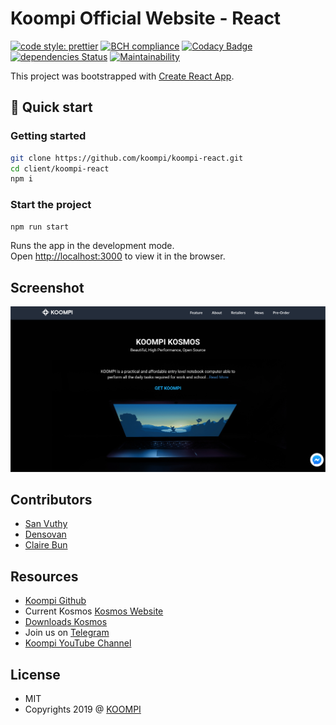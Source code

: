 # Koompi Official Website - React

[![code style: prettier](https://img.shields.io/badge/code_style-prettier-ff69b4.svg?style=flat-square)](https://github.com/prettier/prettier) [![BCH compliance](https://bettercodehub.com/edge/badge/cbun097/koompi-react?branch=master)](https://bettercodehub.com/) [![Codacy Badge](https://api.codacy.com/project/badge/Grade/7853e61bcd0c4eb3bbac8d63e152989b)](https://www.codacy.com/manual/cbun097/koompi-react?utm_source=github.com&utm_medium=referral&utm_content=cbun097/koompi-react&utm_campaign=Badge_Grade) [![dependencies Status](https://david-dm.org/cbun097/koompi-react/status.svg)](https://david-dm.org/cbun097/koompi-react) [![Maintainability](https://api.codeclimate.com/v1/badges/212b36c649af5e7f74c1/maintainability)](https://codeclimate.com/github/cbun097/koompi-react/maintainability)

This project was bootstrapped with [Create React App](https://github.com/facebook/create-react-app).

## 🚀 Quick start

### Getting started

```bash
git clone https://github.com/koompi/koompi-react.git
cd client/koompi-react
npm i
```

### Start the project

```bash
npm run start
```

Runs the app in the development mode.\
Open <http://localhost:3000> to view it in the browser.

## Screenshot

![screenshot](client/public/img/screenshot-website.png)

## Contributors

- [San Vuthy](https://github.com/san-vuthy)
- [Densovan](https://github.com/Densovan)
- [Claire Bun](https://github.com/cbun097)

## Resources

- [Koompi Github](https://github.com/Koompi)
- Current Kosmos [Kosmos Website](https://kosmos.kramaos.org/)
- [Downloads Kosmos](https://kosmos.kramaos.org/kosmos)
- Join us on [Telegram](https://t.me/koompi)
- [Koompi YouTube Channel](https://www.youtube.com/channel/UC_j4WMcUMt9QsUphFYAsQpg)

## License

- MIT
- Copyrights 2019 @ [KOOMPI]()
